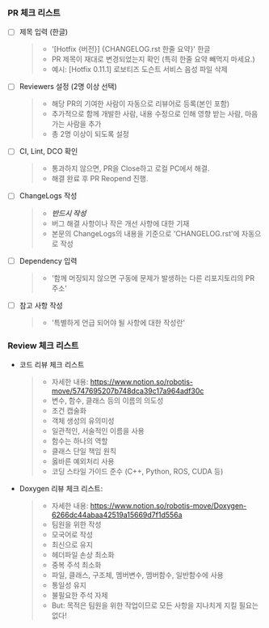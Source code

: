 

### PR 체크 리스트
- [ ] 제목 입력 (한글)
  > * '[Hotfix {버전}] {CHANGELOG.rst 한줄 요약}' 한글
  > * PR 제목이 재대로 변경되었는지 확인 (특히 한줄 요약 빼먹지 마세요.)
  > * 예시: [Hotfix 0.11.1] 로보티즈 도슨트 서비스 음성 파일 삭제
- [ ] Reviewers 설정 (2명 이상 선택)
  > * 해당 PR의 기여한 사람이 자동으로 리뷰어로 등록(본인 포함)
  > * 추가적으로 함께 개발한 사람, 내용 수정으로 인해 영향 받는 사람, 마음 가는 사람을 추가
  > * 총 2명 이상이 되도록 설정
- [ ] CI, Lint, DCO 확인
  > * 통과하지 않으면, PR을 Close하고 로컬 PC에서 해결.
  > * 해결 완료 후 PR Reopend 진행. 
- [ ] ChangeLogs 작성
  > * ***반드시 작성***
  > * 버그 해결 사항이나 작은 개선 사항에 대한 기재
  > * 본문의 ChangeLogs의 내용을 기준으로 'CHANGELOG.rst'에 자동으로 작성
- [ ] Dependency 입력
  > * '함께 머징되지 않으면 구동에 문제가 발생하는 다른 리포지토리의 PR 주소'
- [ ] 참고 사항 작성
  > * '특별하게 언급 되어야 될 사항에 대한 작성란'

### Review 체크 리스트
* 코드 리뷰 체크 리스트
  > * 자세한 내용: https://www.notion.so/robotis-move/5747695207b748dca39c17a964adf30c
  > * 변수, 함수, 클래스 등의 이름의 의도성
  > * 조건 캡술화
  > * 객체 생성의 유의미성
  > * 일관적인, 서술적인 이름을 사용
  > * 함수는 하나의 역할
  > * 클래스 단일 책임 원칙
  > * 옳바른 예외처리 사용
  > * 코딩 스타일 가이드 준수 (C++, Python, ROS, CUDA 등)

* Doxygen 리뷰 체크 리스트:
  > * 자세한 내용: https://www.notion.so/robotis-move/Doxygen-6266dc44abaa42519a15669d7f1d556a
  > * 팀원을 위한 작성
  > * 모국어로 작성
  > * 최신으로 유지
  > * 헤더파일 손상 최소화
  > * 중복 주석 최소화
  > * 파일, 클래스, 구조체, 멤버변수, 멤버함수, 일반함수에 사용
  > * 통일성 유지
  > * 불필요한 주석 자제
  > * But: 목적은 팀원을 위한 작업이므로 모든 사항을 지나치게 지킬 필요는 없다!
